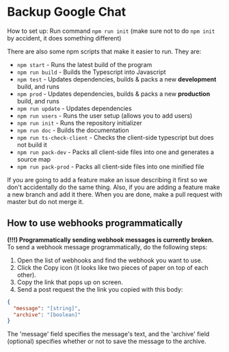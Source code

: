 # Backup Google Chat

How to set up:
Run command `npm run init` (make sure not to do `npm init` by accident, it does something different)

There are also some npm scripts that make it easier to run. They are:

- `npm start` - Runs the latest build of the program
- `npm run build` - Builds the Typescript into Javascript
- `npm test` -  Updates dependencies, builds & packs a new **development** build, and runs
- `npm prod` -  Updates dependencies, builds & packs a new **production** build, and runs
- `npm run update` - Updates dependencies
- `npm run users` - Runs the user setup (allows you to add users)
- `npm run init` - Runs the repository initializer
- `npm run doc` - Builds the documentation
- `npm run ts-check-client` - Checks the client-side typescript but does not build it
- `npm run pack-dev` - Packs all client-side files into one and generates a source map
- `npm run pack-prod` - Packs all client-side files into one minified file

If you are going to add a feature make an issue describing it first so we don't accidentally do the same thing. Also, if you are adding a feature make a new branch and add it there. When you are done, make a pull request with master but do not merge it.

## How to use webhooks programmatically

**(!!!) Programmatically sending webhook messages is currently broken.**  
To send a webhook message programmatically, do the following steps:

1. Open the list of webhooks and find the webhook you want to use.
2. Click the Copy icon (it looks like two pieces of paper on top of each other).
3. Copy the link that pops up on screen.
4. Send a post request the the link you copied with this body:

```json
{
  "message": "[string]",
  "archive": "[boolean]"
}
```

The 'message' field specifies the message's text, and the 'archive' field (optional) specifies whether or not to save the message to the archive.
